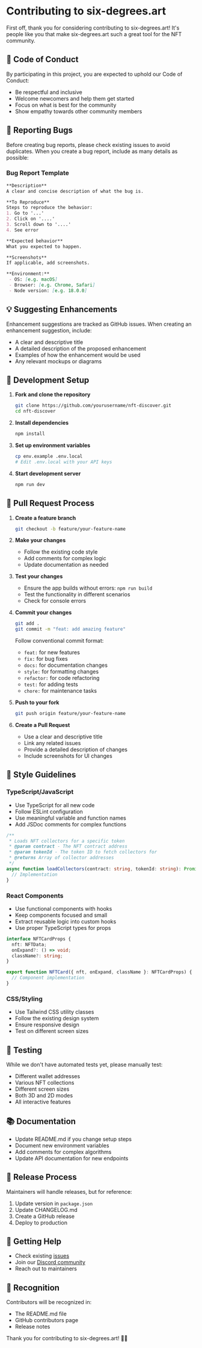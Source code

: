 # Contributing to six-degrees.art

First off, thank you for considering contributing to six-degrees.art! It's people like you that make six-degrees.art such a great tool for the NFT community.

## 🤝 Code of Conduct

By participating in this project, you are expected to uphold our Code of Conduct:

- Be respectful and inclusive
- Welcome newcomers and help them get started
- Focus on what is best for the community
- Show empathy towards other community members

## 🐛 Reporting Bugs

Before creating bug reports, please check existing issues to avoid duplicates. When you create a bug report, include as many details as possible:

### Bug Report Template

```markdown
**Description**
A clear and concise description of what the bug is.

**To Reproduce**
Steps to reproduce the behavior:
1. Go to '...'
2. Click on '....'
3. Scroll down to '....'
4. See error

**Expected behavior**
What you expected to happen.

**Screenshots**
If applicable, add screenshots.

**Environment:**
 - OS: [e.g. macOS]
 - Browser: [e.g. Chrome, Safari]
 - Node version: [e.g. 18.0.0]
```

## 💡 Suggesting Enhancements

Enhancement suggestions are tracked as GitHub issues. When creating an enhancement suggestion, include:

- A clear and descriptive title
- A detailed description of the proposed enhancement
- Examples of how the enhancement would be used
- Any relevant mockups or diagrams

## 🔧 Development Setup

1. **Fork and clone the repository**
   ```bash
   git clone https://github.com/yourusername/nft-discover.git
   cd nft-discover
   ```

2. **Install dependencies**
   ```bash
   npm install
   ```

3. **Set up environment variables**
   ```bash
   cp env.example .env.local
   # Edit .env.local with your API keys
   ```

4. **Start development server**
   ```bash
   npm run dev
   ```

## 📝 Pull Request Process

1. **Create a feature branch**
   ```bash
   git checkout -b feature/your-feature-name
   ```

2. **Make your changes**
   - Follow the existing code style
   - Add comments for complex logic
   - Update documentation as needed

3. **Test your changes**
   - Ensure the app builds without errors: `npm run build`
   - Test the functionality in different scenarios
   - Check for console errors

4. **Commit your changes**
   ```bash
   git add .
   git commit -m "feat: add amazing feature"
   ```
   
   Follow conventional commit format:
   - `feat:` for new features
   - `fix:` for bug fixes
   - `docs:` for documentation changes
   - `style:` for formatting changes
   - `refactor:` for code refactoring
   - `test:` for adding tests
   - `chore:` for maintenance tasks

5. **Push to your fork**
   ```bash
   git push origin feature/your-feature-name
   ```

6. **Create a Pull Request**
   - Use a clear and descriptive title
   - Link any related issues
   - Provide a detailed description of changes
   - Include screenshots for UI changes

## 🎨 Style Guidelines

### TypeScript/JavaScript

- Use TypeScript for all new code
- Follow ESLint configuration
- Use meaningful variable and function names
- Add JSDoc comments for complex functions

```typescript
/**
 * Loads NFT collectors for a specific token
 * @param contract - The NFT contract address
 * @param tokenId - The token ID to fetch collectors for
 * @returns Array of collector addresses
 */
async function loadCollectors(contract: string, tokenId: string): Promise<string[]> {
  // Implementation
}
```

### React Components

- Use functional components with hooks
- Keep components focused and small
- Extract reusable logic into custom hooks
- Use proper TypeScript types for props

```typescript
interface NFTCardProps {
  nft: NFTData;
  onExpand?: () => void;
  className?: string;
}

export function NFTCard({ nft, onExpand, className }: NFTCardProps) {
  // Component implementation
}
```

### CSS/Styling

- Use Tailwind CSS utility classes
- Follow the existing design system
- Ensure responsive design
- Test on different screen sizes

## 🧪 Testing

While we don't have automated tests yet, please manually test:

- Different wallet addresses
- Various NFT collections
- Different screen sizes
- Both 3D and 2D modes
- All interactive features

## 📚 Documentation

- Update README.md if you change setup steps
- Document new environment variables
- Add comments for complex algorithms
- Update API documentation for new endpoints

## 🚀 Release Process

Maintainers will handle releases, but for reference:

1. Update version in `package.json`
2. Update CHANGELOG.md
3. Create a GitHub release
4. Deploy to production

## 💬 Getting Help

- Check existing [issues](https://github.com/yourusername/nft-discover/issues)
- Join our [Discord community](https://discord.gg/nftdiscover)
- Reach out to maintainers

## 🙏 Recognition

Contributors will be recognized in:
- The README.md file
- GitHub contributors page
- Release notes

Thank you for contributing to six-degrees.art! 🎨✨ 